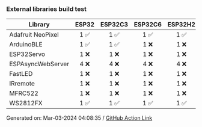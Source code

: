 ### External libraries build test

Library|ESP32|ESP32C3|ESP32C6|ESP32H2|ESP32S2|ESP32S3
-|:-:|:-:|:-:|:-:|:-:|:-:
Adafruit NeoPixel|1 :white_check_mark: |1 :white_check_mark: |1 :white_check_mark: |1 :white_check_mark: |1 :white_check_mark: |1 :white_check_mark: 
ArduinoBLE|1 :white_check_mark: |1 :white_check_mark: |1 :x: |1 :x: |N/A|1 :white_check_mark: 
ESP32Servo|1 :x: |1 :x: |1 :x: |1 :x: |1 :x: |1 :x: 
ESPAsyncWebServer|4 :x: |4 :x: |4 :x: |4 :x: |4 :x: |4 :x: 
FastLED|1 :x: |1 :x: |1 :x: |1 :x: |1 :x: |1 :x: 
IRremote|1 :x: |1 :x: |1 :x: |1 :x: |1 :x: |1 :x: 
MFRC522|1 :x: |1 :x: |1 :x: |1 :x: |1 :x: |1 :x: 
WS2812FX|1 :white_check_mark: |1 :white_check_mark: |1 :white_check_mark: |1 :white_check_mark: |1 :white_check_mark: |1 :white_check_mark: 


Generated on: Mar-03-2024 04:08:35
/ [GitHub Action Link](https://github.com/espressif/arduino-esp32/actions/runs/8127608254)
